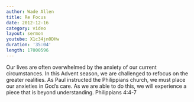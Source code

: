 ```yaml
--- 
author: Wade Allen 
title: Re Focus 
date: 2012-12-16 
category: video
layout: sermon 
youtube: X1c34jn0DHw
duration: '35:04'
length: 17000596
---
```


Our lives are often overwhelmed by the anxiety of our current circumstances. In this Advent season, we are challenged to refocus on the greater realities. As Paul instructed the Philippians church, we must place our anxieties in God’s care. As we are able to do this, we will experience a piece that is beyond understanding. Philippians 4:4-7